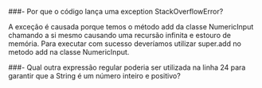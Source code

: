 ###- Por que o código lança uma exception StackOverflowError?

A exceção é causada porque temos o método add da classe NumericInput chamando a si mesmo causando uma recursão infinita e estouro de memória.
Para executar com sucesso deveríamos utilizar super.add no metodo add na classe NumericInput.


###- Qual outra expressão regular poderia ser utilizada na linha 24 para garantir que a String é um número inteiro e positivo?

